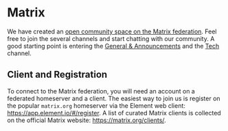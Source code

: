 # Matrix

We have created an [open community space on the Matrix federation](https://matrix.to/#/!TiDqlLmEUaXqTemaLc:matrix.org?via=matrix.org). Feel free to join the several channels and start chatting with our community. A good starting point is entering the [General & Announcements](https://matrix.to/#/#scs-general:matrix.org) and the [Tech](https://matrix.to/#/#scs-tech:matrix.org) channel.

## Client and Registration

To connect to the Matrix federation, you will need an account on a federated homeserver and a client. The easiest way to join us is register on the popular `matrix.org` homeserver via the Element web client: <https://app.element.io/#/register>. A list of curated Matrix clients is collected on the official Matrix website: <https://matrix.org/clients/>.
